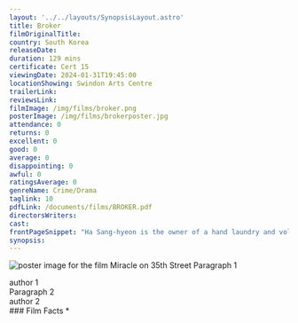 ```yaml
---
layout: '../../layouts/SynopsisLayout.astro'
title: Broker
filmOriginalTitle: 
country: South Korea
releaseDate: 
duration: 129 mins
certificate: Cert 15
viewingDate: 2024-01-31T19:45:00
locationShowing: Swindon Arts Centre
trailerLink: 
reviewsLink: 
filmImage: /img/films/broker.png
posterImage: /img/films/brokerposter.jpg
attendance: 0
returns: 0
excellent: 0
good: 0
average: 0
disappointing: 0
awful: 0
ratingsAverage: 0
genreName: Crime/Drama
taglink: 10
pdfLink: /documents/films/BROKER.pdf
directorsWriters: 
cast: 
frontPageSnippet: "Ha Sang-hyeon is the owner of a hand laundry and volunteers at the nearby church, where his friend Dong-soo works.  The two men run an illegal business together, occasionally stealing babies from the church and selling them on the adoption black market."
synopsis: 
--- 
```

![poster image for the film Miracle on 35th Street]( /img/films/miracle34thstreet.png "alt text") 
Paragraph 1 
<div class="review__author review__author--review1"> 
author 1 
</div> 
Paragraph 2   
<div class="review__author"> 
author 2 
</div> 
### Film Facts 
*